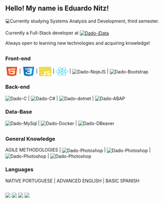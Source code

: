 ## Hello! My name is Eduardo Nitz!

💻Currently studying Systems Analysis and Development, third semester.

Currently a Full-Stack developer at <a href="https://idata.com.br" target="_blank"><img align="center" alt="Dado-iData" height="30" width="60" src="https://idata.com.br/wp-content/uploads/2021/07/cropped-logotipo_idata-software-02-1-e1678106358607.png" /> </a>

Always open to learning new technologies and acquiring knowledge!

##

### Front-end

<img align="center" alt="Dado-HTML" height="30" width="40" src="https://raw.githubusercontent.com/devicons/devicon/master/icons/html5/html5-original.svg"> |   <img align="center" alt="Dado-CSS" height="30" width="40" src="https://raw.githubusercontent.com/devicons/devicon/master/icons/css3/css3-original.svg"> | <img align="center" alt="Dado-Js" height="30" width="40" src="https://raw.githubusercontent.com/devicons/devicon/master/icons/javascript/javascript-plain.svg"> |   <img align="center" alt="Dado-React" height="30" width="40" src="https://raw.githubusercontent.com/devicons/devicon/master/icons/react/react-original.svg"> |   <img align="center" alt="Dado-NojeJS" height="30" width="40" src="https://cdn.jsdelivr.net/gh/devicons/devicon/icons/nodejs/nodejs-original.svg" /> |   <img align="center" alt="Dado-Bootstrap" height="30" width="40" src="https://cdn.jsdelivr.net/gh/devicons/devicon/icons/bootstrap/bootstrap-original.svg" /> 

### Back-end

  <img align="center" alt="Dado-C" height="30" width="40" src="https://cdn.jsdelivr.net/gh/devicons/devicon/icons/c/c-original.svg" /> |   <img align="center" alt="Dado-C#" height="30" width="40" src="https://cdn.jsdelivr.net/gh/devicons/devicon/icons/csharp/csharp-original.svg" /> |   <img align="center" alt="Dado-dotnet" height="30" width="40" src="https://cdn.jsdelivr.net/gh/devicons/devicon/icons/dot-net/dot-net-plain-wordmark.svg" /> |   <img align="center" alt="Dado-ABAP" height="30" width="60" src="https://upload.wikimedia.org/wikipedia/commons/5/59/SAP_2011_logo.svg" /> 

### Data-Base

  <img align="center" alt="Dado-MySql" height="30" width="40" src="https://cdn.jsdelivr.net/gh/devicons/devicon/icons/mysql/mysql-original.svg" /> | <img align="center" alt="Dado-Docker" height="30" width="40" src="https://cdn.jsdelivr.net/gh/devicons/devicon/icons/docker/docker-original.svg" /> | <img align="center" alt="Dado-DBeaver" height="30" width="40" src="https://upload.wikimedia.org/wikipedia/commons/b/b5/DBeaver_logo.svg" />  

  ##

### General Knowledge

AGILE METHODOLOGIES | <img align="center" alt="Dado-Photoshop" height="30" width="40" src="https://cdn.jsdelivr.net/gh/devicons/devicon/icons/photoshop/photoshop-plain.svg" /> | <img align="center" alt="Dado-Photoshop" height="30" width="40" src="https://cdn.jsdelivr.net/gh/devicons/devicon/icons/canva/canva-original.svg" /> | <img align="center" alt="Dado-Photoshop" height="30" width="40" src="https://cdn.jsdelivr.net/gh/devicons/devicon/icons/git/git-original.svg" /> | <img align="center" alt="Dado-Photoshop" height="30" width="40" src="https://cdn.jsdelivr.net/gh/devicons/devicon/icons/trello/trello-plain-wordmark.svg" /> 


### Languages

NATIVE PORTUGUESE | ADVANCED ENGLISH | BASIC SPANISH

##

<!-- ![Anurag's GitHub stats](https://github-readme-stats.vercel.app/api?username=DadoNitz&show_icons=true&theme=dark)
[![Top Langs](https://github-readme-stats.vercel.app/api/top-langs/?username=DadoNitz&layout=compact)](https://github.com/anuraghazra/github-readme-stats) -->
  

<div> 
<a href="https://instagram.com/dado_nitz" target="_blank"><img src="https://img.shields.io/badge/-Instagram-%23E4405F?style=for-the-badge&logo=instagram&logoColor=white"></a>
<a href = "mailto:dadonitz@gmail.com" target="_blank" ><img src="https://img.shields.io/badge/-Gmail-%23333?style=for-the-badge&logo=gmail&logoColor=white"></a>
<a href="https://www.linkedin.com/in/eduardo-nitz-rodrigues-a09b5a210/" target="_blank"><img src="https://img.shields.io/badge/-LinkedIn-%230077B5?style=for-the-badge&logo=linkedin&logoColor=white" target="_blank"></a> 
<a href="https://wa.me/555198227581/" target="_blank"><img src="https://img.shields.io/badge/WhatsApp-25D366?style=for-the-badge&logo=whatsapp&logoColor=white"></a> 

</div>
